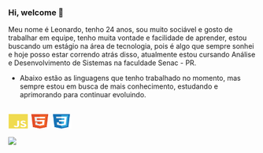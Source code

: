 ### Hi, welcome 👋

Meu nome é  Leonardo, tenho 24 anos, sou muito sociável e gosto de trabalhar em equipe, tenho muita vontade e facilidade de aprender, estou buscando um estágio na área de tecnologia, pois é algo que sempre sonhei e hoje posso estar correndo atrás disso, atualmente estou cursando Análise e Desenvolvimento de Sistemas na faculdade Senac - PR.

- Abaixo estão as linguagens que tenho trabalhado no momento, mas sempre estou em busca de mais conhecimento, estudando e aprimorando para continuar evoluindo.


<div style="display: inline_block"><br>
  <img align="center" alt="Rafa-Js" height="30" width="40" src="https://raw.githubusercontent.com/devicons/devicon/master/icons/javascript/javascript-plain.svg">
  <img align="center" alt="Rafa-HTML" height="30" width="40" src="https://raw.githubusercontent.com/devicons/devicon/master/icons/html5/html5-original.svg">
  <img align="center" alt="Rafa-CSS" height="30" width="40" src="https://raw.githubusercontent.com/devicons/devicon/master/icons/css3/css3-original.svg">
</div> 
  <br>
<div>  
  <a href="https://www.linkedin.com/in/leonardo-slepack-36a693244/" target="_blank"><img src="https://img.shields.io/badge/-LinkedIn-%230077B5?style=for-the-badge&logo=linkedin&logoColor=white" target="_blank"></a> 
</div>
